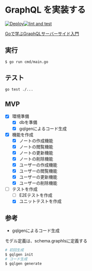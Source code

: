 # GraphQL を実装する

[![Deploy](https://github.com/o-ga09/graphql-go/actions/workflows/deploy.yml/badge.svg?branch=main)](https://github.com/o-ga09/graphql-go/actions/workflows/deploy.yml)[![lint and test](https://github.com/o-ga09/graphql-go/actions/workflows/lint_and_test.yml/badge.svg)](https://github.com/o-ga09/graphql-go/actions/workflows/lint_and_test.yml)

[Goで学ぶGraphQLサーバーサイド入門](https://zenn.dev/hsaki/books/golang-graphql)

## 実行

```
$ go run cmd/main.go
```

## テスト

```
go test ./...
```

## MVP

- [x] 環境準備
  - [x] dbを準備
  - [x] gqlgenによるコード生成 
- [x] 機能を作成
  - [x] ノートの作成機能
  - [x] ノートの閲覧機能
  - [x] ノートの更新機能
  - [x] ノートの削除機能
  - [x] ユーザーの作成機能
  - [x] ユーザーの閲覧機能
  - [x] ユーザーの更新機能
  - [x] ユーザーの削除機能
- [ ] テストを作成
  - [ ] E2Eテストを作成
  - [x] ユニットテストを作成

## 参考

- gqlgenによるコード生成

モデル定義は、schema.graphlsに定義する

```bash
# 初回生成
$ gqlgen init
# コード生成
$ gqlgen generate
```
